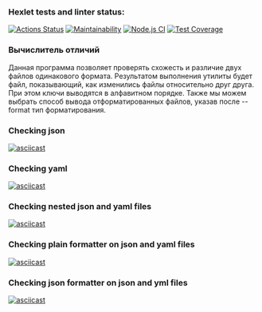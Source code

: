 ### Hexlet tests and linter status:
[![Actions Status](https://github.com/Hamzi25/frontend-project-lvl2/workflows/hexlet-check/badge.svg)](https://github.com/Hamzi25/frontend-project-lvl2/actions)
[![Maintainability](https://api.codeclimate.com/v1/badges/a88d8eeb3c439c72b6b9/maintainability)](https://codeclimate.com/github/Hamzi25/frontend-project-lvl2/maintainability)
[![Node.js CI](https://github.com/Hamzi25/frontend-project-lvl2/actions/workflows/nodejs.yml/badge.svg)](https://github.com/Hamzi25/frontend-project-lvl2/actions/workflows/nodejs.yml)
[![Test Coverage](https://api.codeclimate.com/v1/badges/a88d8eeb3c439c72b6b9/test_coverage)](https://codeclimate.com/github/Hamzi25/frontend-project-lvl2/test_coverage)

### Вычислитель отличий
Данная программа позволяет проверять схожесть и различие двух файлов одинакового формата.
Результатом выполнения утилиты будет файл, показывающий, как изменились файлы относительно друг друга. При этом ключи выводятся в алфавитном порядке.
Также мы можем выбрать способ вывода отформатированных файлов, указав после --format тип форматирования.
### Checking json
[![asciicast](https://asciinema.org/a/XpIybnTEvd3bXGJMjsi4ZkLQP.svg)](https://asciinema.org/a/XpIybnTEvd3bXGJMjsi4ZkLQP)
### Checking yaml
[![asciicast](https://asciinema.org/a/raq8BLmMYD3aESQAhuRwnmRMc.svg)](https://asciinema.org/a/raq8BLmMYD3aESQAhuRwnmRMc)
### Checking nested json and yaml files
[![asciicast](https://asciinema.org/a/Pc2WCLkEEuYMIzrBGzfRqNdiq.svg)](https://asciinema.org/a/Pc2WCLkEEuYMIzrBGzfRqNdiq)
### Checking plain formatter on json and yaml files
[![asciicast](https://asciinema.org/a/LYsHYgniXB6WpuT7CEa0AYFBK.svg)](https://asciinema.org/a/LYsHYgniXB6WpuT7CEa0AYFBK)
### Checking json formatter on json and yml files
[![asciicast](https://asciinema.org/a/T7vI1XGyWh07raO3bxr7jf16h.svg)](https://asciinema.org/a/T7vI1XGyWh07raO3bxr7jf16h)
